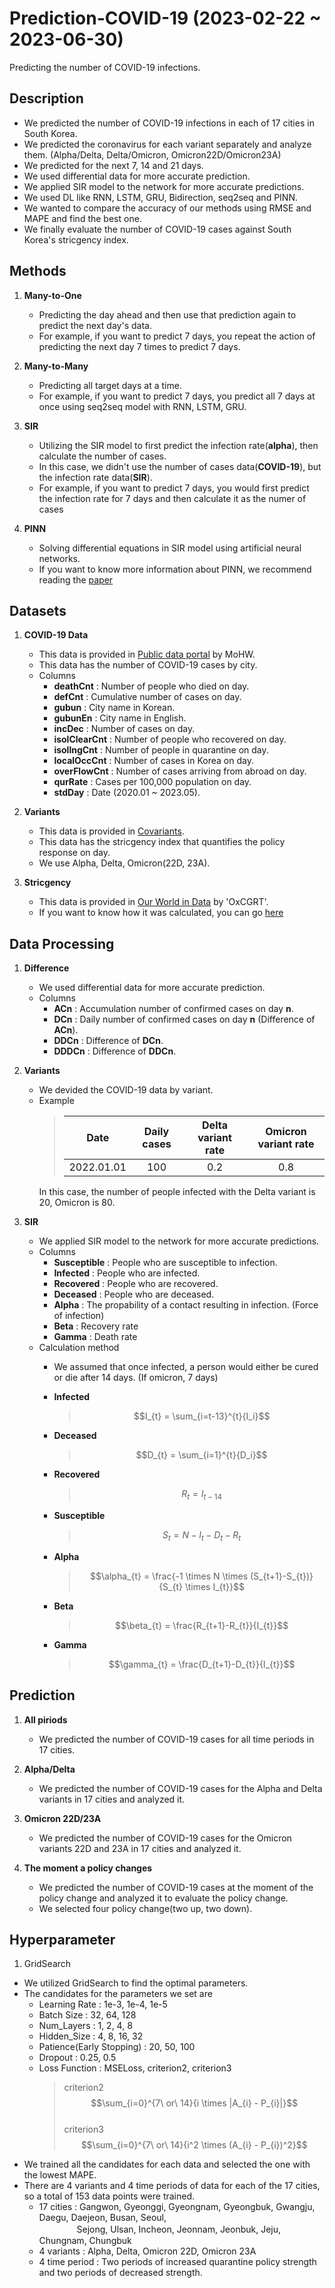 # Prediction-COVID-19 (2023-02-22 ~ 2023-06-30)
Predicting the number of COVID-19 infections.

## Description
- We predicted the number of COVID-19 infections in each of 17 cities in South Korea. 
- We predicted the coronavirus for each variant separately and analyze them. (Alpha/Delta, Delta/Omicron, Omicron22D/Omicron23A)
- We predicted for the next 7, 14 and 21 days. 
- We used differential data for more accurate prediction. 
- We applied SIR model to the network for more accurate predictions. 
- We used DL like RNN, LSTM, GRU, Bidirection, seq2seq and PINN. 
- We wanted to compare the accuracy of our methods using RMSE and MAPE and find the best one. 
- We finally evaluate the number of COVID-19 cases against South Korea's stricgency index. 

## Methods
1. **Many-to-One** 
   - Predicting the day ahead and then use that prediction again to predict the next day's data.
   - For example, if you want to predict 7 days, you repeat the action of predicting the next day 7 times to predict 7 days.
   
2. **Many-to-Many**
   - Predicting all target days at a time.
   - For example, if you want to predict 7 days, you predict all 7 days at once using seq2seq model with RNN, LSTM, GRU.

3. **SIR**
   - Utilizing the SIR model to first predict the infection rate(**alpha**), then calculate the number of cases.
   - In this case, we didn't use the number of cases data(**COVID-19**), but the infection rate data(**SIR**).
   - For example, if you want to predict 7 days, you would first predict the infection rate for 7 days and then calculate it as the numer of cases

4. **PINN**
   - Solving differential equations in SIR model using artificial neural networks.
   - If you want to know more information about PINN, we recommend reading the [paper](https://www.sciencedirect.com/science/article/abs/pii/S0021999118307125)


## Datasets
1. **COVID-19 Data**
   - This data is provided in [Public data portal](https://www.data.go.kr/data/15098776/openapi.do) by MoHW. 
   - This data has the number of COVID-19 cases by city.
   - Columns
      - **deathCnt** : Number of people who died on day.
      - **defCnt** : Cumulative number of cases on day.
      - **gubun** : City name in Korean.
      - **gubunEn** : City name in English.
      - **incDec** : Number of cases on day.
      - **isolClearCnt** : Number of people who recovered on day.
      - **isollngCnt** : Number of people in quarantine on day.
      - **localOccCnt** : Number of cases in Korea on day.
      - **overFlowCnt** : Number of cases arriving from abroad on day.
      - **qurRate** : Cases per 100,000 population on day.
      - **stdDay** : Date (2020.01 ~ 2023.05).
      
3. **Variants**
   - This data is provided in [Covariants](https://covariants.org/).
   - This data has the stricgency index that quantifies the policy response on day.
   - We use Alpha, Delta, Omicron(22D, 23A).

4. **Stricgency**
   - This data is provided in [Our World in Data](https://ourworldindata.org/covid-stringency-index) by 'OxCGRT'.
   - If you want to know how it was calculated, you can go [here](https://github.com/OxCGRT/covid-policy-tracker/blob/master/documentation/index_methodology.md)
     
## Data Processing
1. **Difference**
   - We used differential data for more accurate prediction.
   - Columns
      - **ACn** : Accumulation number of confirmed cases on day **n**.
      - **DCn** : Daily number of confirmed cases on day **n** (Difference of **ACn**).
      - **DDCn** : Difference of **DCn**.
      - **DDDCn** : Difference of **DDCn**.

2. **Variants**
   - We devided the COVID-19 data by variant.
   - Example
     > |Date|Daily cases|Delta variant rate|Omicron variant rate|
     > |:--:|:--:|:--:|:--:|
     > |2022.01.01|100|0.2|0.8|
     In this case, the number of people infected with the Delta variant is 20, Omicron is 80.

3. **SIR**
   - We applied SIR model to the network for more accurate predictions. <br>
   - Columns
      - **Susceptible** : People who are susceptible to infection.
      - **Infected** : People who are infected.
      - **Recovered** : People who are recovered.
      - **Deceased** : People who are deceased.
      - **Alpha** : The propability of a contact resulting in infection. (Force of infection)
      - **Beta** : Recovery rate
      - **Gamma** : Death rate
    - Calculation method
      - We assumed that once infected, a person would either be cured or die after 14 days. (If omicron, 7 days)
      - **Infected**
         > $$I_{t} = \sum_{i=t-13}^{t}{I_i}$$
         
      - **Deceased**
         > $$D_{t} = \sum_{i=1}^{t}{D_i}$$
         
      - **Recovered**
         > $$R_{t} = I_{t-14}$$

      - **Susceptible**
         > $$S_{t} = N - I_{t} - D_{t} - R_{t}$$

      - **Alpha**
         > $$\alpha_{t} = \frac{-1 \times N \times (S_{t+1}-S_{t})}{S_{t} \times I_{t}}$$

      - **Beta**
         > $$\beta_{t} = \frac{R_{t+1}-R_{t}}{I_{t}}$$

      - **Gamma**
         > $$\gamma_{t} = \frac{D_{t+1}-D_{t}}{I_{t}}$$

## Prediction
1. **All piriods**
   - We predicted the number of COVID-19 cases for all time periods in 17 cities.
   
2. **Alpha/Delta**
   - We predicted  the number of COVID-19 cases for the Alpha and Delta variants in 17 cities and analyzed it. 

3. **Omicron 22D/23A**
   - We predicted the number of COVID-19 cases for the Omicron variants 22D and 23A in 17 cities and analyzed it. 

4. **The moment a policy changes**
   - We predicted the number of COVID-19 cases at the moment of the policy change and analyzed it to evaluate the policy change.
   - We selected four policy change(two up, two down).

## Hyperparameter

1. GridSearch
  - We utilized GridSearch to find the optimal parameters.
  - The candidates for the parameters we set are
      - Learning Rate : 1e-3, 1e-4, 1e-5 <br>
      - Batch Size : 32, 64, 128 <br>
      - Num_Layers : 1, 2, 4, 8 <br>
      - Hidden_Size : 4, 8, 16, 32 <br>
      - Patience(Early Stopping) : 20, 50, 100 <br>
      - Dropout : 0.25, 0.5 <br>
      - Loss Function : MSELoss, criterion2, criterion3 <br>
        > criterion2 <br>
           $$\sum_{i=0}^{7\ or\ 14}{i \times |A_{i} - P_{i}|}$$ <br>
        > criterion3 <br>
          $$\sum_{i=0}^{7\ or\ 14}{i^2 \times (A_{i} - P_{i})^2}$$
  - We trained all the candidates for each data and selected the one with the lowest MAPE.
  - There are 4 variants and 4 time periods of data for each of the 17 cities, so a total of 153 data points were trained. 
      - 17 cities : Gangwon, Gyeonggi, Gyeongnam, Gyeongbuk, Gwangju, Daegu, Daejeon, Busan, Seoul, <br>　　　　 Sejong, Ulsan, Incheon, Jeonnam, Jeonbuk, Jeju, Chungnam, Chungbuk
      - 4 variants : Alpha, Delta, Omicron 22D, Omicron 23A
      - 4 time period : Two periods of increased quarantine policy strength and two periods of decreased strength.

   






















